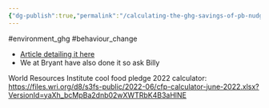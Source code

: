 ```yaml
---
{"dg-publish":true,"permalink":"/calculating-the-ghg-savings-of-pb-nudges/","tags":["#environment_ghg","#behaviour_change"],"created":"2025-10-23T17:42:47.427+01:00","updated":"2025-10-23T18:06:08.714+01:00"}
---
```


#environment_ghg #behaviour_change 

- [Article detailing it here](https://www.tandfonline.com/doi/abs/10.1080/00207233.2022.2042970)
- We at Bryant have also done it so ask Billy 

World Resources Institute cool food pledge 2022 calculator: https://files.wri.org/d8/s3fs-public/2022-06/cfp-calculator-june-2022.xlsx?VersionId=yaXh_bcMpBa2dnb02wXWTRbK4B3aHlNE


